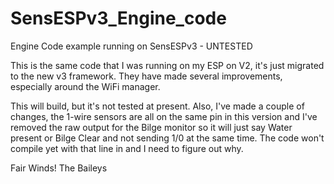 # SensESPv3_Engine_code
Engine Code example running on SensESPv3 - UNTESTED

This is the same code that I was running on my ESP on V2, it's just migrated to the new v3 framework. They have made several improvements, especially around the WiFi manager. 

This will build, but it's not tested at present. Also, I've made a couple of changes, the 1-wire sensors are all on the same pin in this version and I've removed the raw output for the Bilge monitor so it will just say Water present or Bilge Clear and not sending 1/0 at the same time. The code won't compile yet with that line in and I need to figure out why.

Fair Winds!
The Baileys
